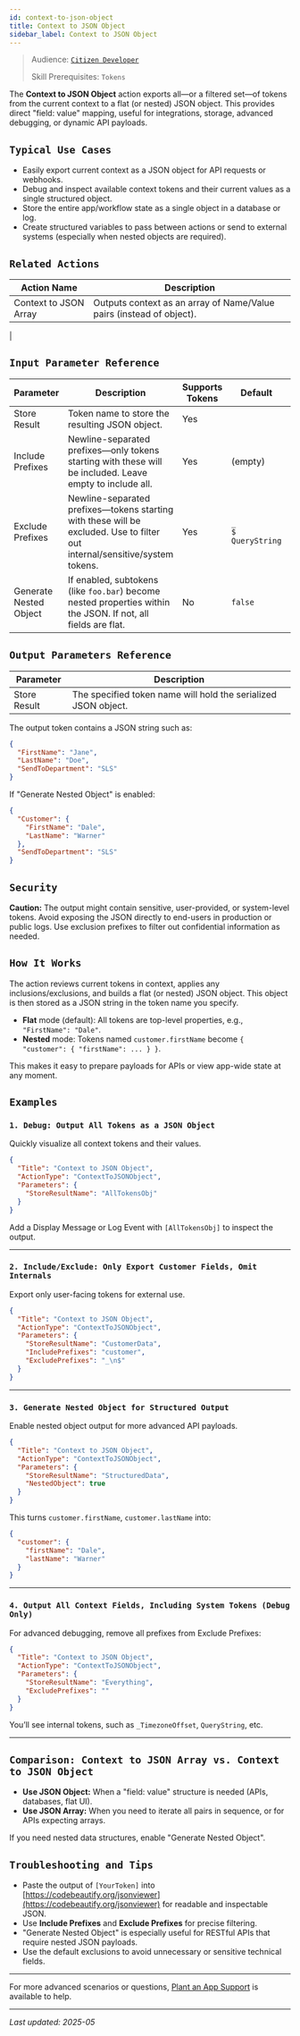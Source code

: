 ```yaml
---
id: context-to-json-object
title: Context to JSON Object
sidebar_label: Context to JSON Object
---
```


> Audience: [`Citizen Developer`](/audience.md#citizen-developers)
>
> Skill Prerequisites: `Tokens`

The **Context to JSON Object** action exports all—or a filtered set—of tokens from the current context to a flat (or nested) JSON object. This provides direct "field: value" mapping, useful for integrations, storage, advanced debugging, or dynamic API payloads.

## `Typical Use Cases`

* Easily export current context as a JSON object for API requests or webhooks.
* Debug and inspect available context tokens and their current values as a single structured object.
* Store the entire app/workflow state as a single object in a database or log.
* Create structured variables to pass between actions or send to external systems (especially when nested objects are required).

## `Related Actions`

| Action Name                  | Description                                                               |
|------------------------------|---------------------------------------------------------------------------|
| Context to JSON Array | Outputs context as an array of Name/Value pairs (instead of object).  |
  |

## `Input Parameter Reference`

| Parameter        | Description                                                                                                                                    | Supports Tokens | Default                | Required |
|------------------|------------------------------------------------------------------------------------------------------------------------------------------------|-----------------|------------------------|----------|
| Store Result     | Token name to store the resulting JSON object.                                                                                                 | Yes             |                        | Yes      |
| Include Prefixes | Newline-separated prefixes—only tokens starting with these will be included. Leave empty to include all.                                       | Yes             | (empty)                | No       |
| Exclude Prefixes | Newline-separated prefixes—tokens starting with these will be excluded. Use to filter out internal/sensitive/system tokens.                    | Yes             | `_` <br/> `$` <br/> `QueryString` | No       |
| Generate Nested Object | If enabled, subtokens (like `foo.bar`) become nested properties within the JSON. If not, all fields are flat.                            | No              | `false`                | No       |

## `Output Parameters Reference`

| Parameter   | Description                                                        |
|-------------|--------------------------------------------------------------------|
| Store Result| The specified token name will hold the serialized JSON object.      |

The output token contains a JSON string such as:
```json
{
  "FirstName": "Jane",
  "LastName": "Doe",
  "SendToDepartment": "SLS"
}
```
If "Generate Nested Object" is enabled:
```json
{
  "Customer": {
    "FirstName": "Dale",
    "LastName": "Warner"
  },
  "SendToDepartment": "SLS"
}
```

## `Security`

**Caution:** The output might contain sensitive, user-provided, or system-level tokens. Avoid exposing the JSON directly to end-users in production or public logs. Use exclusion prefixes to filter out confidential information as needed.

## `How It Works`

The action reviews current tokens in context, applies any inclusions/exclusions, and builds a flat (or nested) JSON object. This object is then stored as a JSON string in the token name you specify.

- **Flat** mode (default): All tokens are top-level properties, e.g., `"FirstName": "Dale"`.
- **Nested** mode: Tokens named `customer.firstName` become `{ "customer": { "firstName": ... } }`.

This makes it easy to prepare payloads for APIs or view app-wide state at any moment.

## `Examples`

### `1. Debug: Output All Tokens as a JSON Object`

Quickly visualize all context tokens and their values.

```json
{
  "Title": "Context to JSON Object",
  "ActionType": "ContextToJSONObject",
  "Parameters": {
    "StoreResultName": "AllTokensObj"
  }
}
```

Add a Display Message or Log Event with `[AllTokensObj]` to inspect the output.

---

### `2. Include/Exclude: Only Export Customer Fields, Omit Internals`

Export only user-facing tokens for external use.

```json
{
  "Title": "Context to JSON Object",
  "ActionType": "ContextToJSONObject",
  "Parameters": {
    "StoreResultName": "CustomerData",
    "IncludePrefixes": "customer",
    "ExcludePrefixes": "_\n$"
  }
}
```

---

### `3. Generate Nested Object for Structured Output`

Enable nested object output for more advanced API payloads.

```json
{
  "Title": "Context to JSON Object",
  "ActionType": "ContextToJSONObject",
  "Parameters": {
    "StoreResultName": "StructuredData",
    "NestedObject": true
  }
}
```

This turns `customer.firstName`, `customer.lastName` into:
```json
{
  "customer": {
    "firstName": "Dale",
    "lastName": "Warner"
  }
}
```

---

### `4. Output All Context Fields, Including System Tokens (Debug Only)`

For advanced debugging, remove all prefixes from Exclude Prefixes:
```json
{
  "Title": "Context to JSON Object",
  "ActionType": "ContextToJSONObject",
  "Parameters": {
    "StoreResultName": "Everything",
    "ExcludePrefixes": ""
  }
}
```
You’ll see internal tokens, such as `_TimezoneOffset`, `QueryString`, etc.

---

## `Comparison: Context to JSON Array vs. Context to JSON Object`

- **Use JSON Object:** When a "field: value" structure is needed (APIs, databases, flat UI).
- **Use JSON Array:** When you need to iterate all pairs in sequence, or for APIs expecting arrays.

If you need nested data structures, enable "Generate Nested Object".

## `Troubleshooting and Tips`

- Paste the output of `[YourToken]` into [https://codebeautify.org/jsonviewer](https://codebeautify.org/jsonviewer) for readable and inspectable JSON.
- Use **Include Prefixes** and **Exclude Prefixes** for precise filtering.
- "Generate Nested Object" is especially useful for RESTful APIs that require nested JSON payloads.
- Use the default exclusions to avoid unnecessary or sensitive technical fields.

---

For more advanced scenarios or questions, [Plant an App Support](https://plantanapp.com/support/) is available to help.


---

*Last updated: 2025-05*